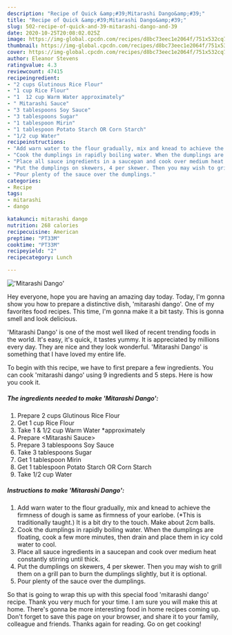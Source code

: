 ```yaml
---
description: "Recipe of Quick &amp;#39;Mitarashi Dango&amp;#39;"
title: "Recipe of Quick &amp;#39;Mitarashi Dango&amp;#39;"
slug: 502-recipe-of-quick-and-39-mitarashi-dango-and-39
date: 2020-10-25T20:08:02.025Z
image: https://img-global.cpcdn.com/recipes/d8bc73eec1e2064f/751x532cq70/mitarashi-dango-recipe-main-photo.jpg
thumbnail: https://img-global.cpcdn.com/recipes/d8bc73eec1e2064f/751x532cq70/mitarashi-dango-recipe-main-photo.jpg
cover: https://img-global.cpcdn.com/recipes/d8bc73eec1e2064f/751x532cq70/mitarashi-dango-recipe-main-photo.jpg
author: Eleanor Stevens
ratingvalue: 4.3
reviewcount: 47415
recipeingredient:
- "2 cups Glutinous Rice Flour"
- "1 cup Rice Flour"
- "1  12 cup Warm Water approximately"
- " Mitarashi Sauce"
- "3 tablespoons Soy Sauce"
- "3 tablespoons Sugar"
- "1 tablespoon Mirin"
- "1 tablespoon Potato Starch OR Corn Starch"
- "1/2 cup Water"
recipeinstructions:
- "Add warn water to the flour gradually, mix and knead to achieve the firmness of dough is same as firmness of your earlobe. (*This is traditionally taught.) It is a bit dry to the touch. Make about 2cm balls."
- "Cook the dumplings in rapidly boiling water. When the dumplings are floating, cook a few more minutes, then drain and place them in icy cold water to cool."
- "Place all sauce ingredients in a saucepan and cook over medium heat constantly stirring until thick."
- "Put the dumplings on skewers, 4 per skewer. Then you may wish to grill them on a grill pan to burn the dumplings slightly, but it is optional."
- "Pour plenty of the sauce over the dumplings."
categories:
- Recipe
tags:
- mitarashi
- dango

katakunci: mitarashi dango 
nutrition: 268 calories
recipecuisine: American
preptime: "PT33M"
cooktime: "PT33M"
recipeyield: "2"
recipecategory: Lunch

---
```



![&#39;Mitarashi Dango&#39;](https://img-global.cpcdn.com/recipes/d8bc73eec1e2064f/751x532cq70/mitarashi-dango-recipe-main-photo.jpg)

Hey everyone, hope you are having an amazing day today. Today, I'm gonna show you how to prepare a distinctive dish, &#39;mitarashi dango&#39;. One of my favorites food recipes. This time, I'm gonna make it a bit tasty. This is gonna smell and look delicious.

&#39;Mitarashi Dango&#39; is one of the most well liked of recent trending foods in the world. It's easy, it's quick, it tastes yummy. It is appreciated by millions every day. They are nice and they look wonderful. &#39;Mitarashi Dango&#39; is something that I have loved my entire life.




To begin with this recipe, we have to first prepare a few ingredients. You can cook &#39;mitarashi dango&#39; using 9 ingredients and 5 steps. Here is how you cook it.

<!--inarticleads1-->

##### The ingredients needed to make &#39;Mitarashi Dango&#39;:

1. Prepare 2 cups Glutinous Rice Flour
1. Get 1 cup Rice Flour
1. Take 1 &amp; 1/2 cup Warm Water *approximately
1. Prepare  &lt;Mitarashi Sauce&gt;
1. Prepare 3 tablespoons Soy Sauce
1. Take 3 tablespoons Sugar
1. Get 1 tablespoon Mirin
1. Get 1 tablespoon Potato Starch OR Corn Starch
1. Take 1/2 cup Water




<!--inarticleads2-->

##### Instructions to make &#39;Mitarashi Dango&#39;:

1. Add warn water to the flour gradually, mix and knead to achieve the firmness of dough is same as firmness of your earlobe. (*This is traditionally taught.) It is a bit dry to the touch. Make about 2cm balls.
1. Cook the dumplings in rapidly boiling water. When the dumplings are floating, cook a few more minutes, then drain and place them in icy cold water to cool.
1. Place all sauce ingredients in a saucepan and cook over medium heat constantly stirring until thick.
1. Put the dumplings on skewers, 4 per skewer. Then you may wish to grill them on a grill pan to burn the dumplings slightly, but it is optional.
1. Pour plenty of the sauce over the dumplings.




So that is going to wrap this up with this special food &#39;mitarashi dango&#39; recipe. Thank you very much for your time. I am sure you will make this at home. There's gonna be more interesting food in home recipes coming up. Don't forget to save this page on your browser, and share it to your family, colleague and friends. Thanks again for reading. Go on get cooking!
